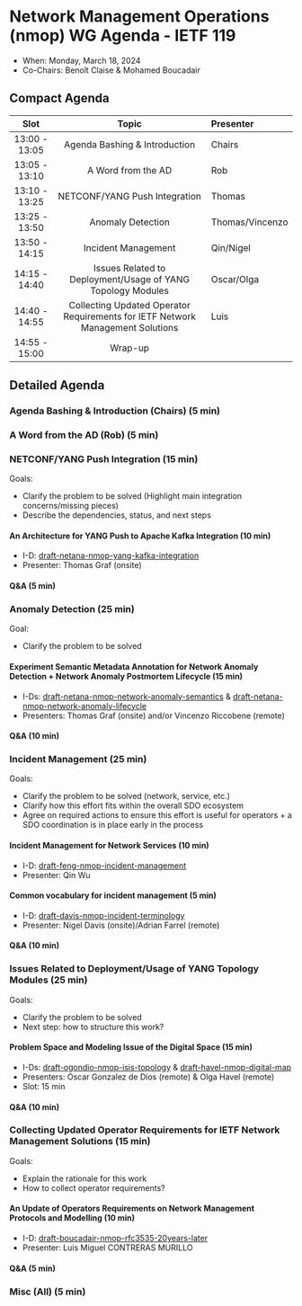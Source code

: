 # Network Management Operations (nmop) WG Agenda - IETF 119

* When: Monday, March 18, 2024
* Co-Chairs: Benoît Claise & Mohamed Boucadair

## Compact Agenda


| Slot          | Topic              | Presenter      |
|:-------------:|:-----------------:|:----------------|
| 13:00 - 13:05 | Agenda Bashing & Introduction| Chairs    |
| 13:05 - 13:10 | A Word from the AD | Rob    |
| 13:10 - 13:25 | NETCONF/YANG Push Integration | Thomas    |
| 13:25 - 13:50 | Anomaly Detection | Thomas/Vincenzo   |
| 13:50 - 14:15 | Incident Management | Qin/Nigel    |
| 14:15 - 14:40 | Issues Related to Deployment/Usage of YANG Topology Modules | Oscar/Olga    |
| 14:40 - 14:55 | Collecting Updated Operator Requirements for IETF Network Management Solutions | Luis    |
| 14:55 - 15:00 | Wrap-up|     |

## Detailed Agenda

### Agenda Bashing & Introduction (Chairs) (5 min)
### A Word from the AD (Rob) (5 min)
   
### NETCONF/YANG Push Integration (15 min)

Goals: 
* Clarify the problem to be solved (Highlight main integration concerns/missing pieces)
* Describe the dependencies, status, and next steps

#### An Architecture for YANG Push to Apache Kafka Integration (10 min)

   - I-D: [draft-netana-nmop-yang-kafka-integration](https://datatracker.ietf.org/doc/draft-netana-nmop-yang-kafka-integration/)
   - Presenter: Thomas Graf (onsite)

#### Q&A (5 min)

### Anomaly Detection (25 min)

Goal: 
* Clarify the problem to be solved

#### Experiment Semantic Metadata Annotation for Network Anomaly Detection + Network Anomaly Postmortem Lifecycle (15 min)

   - I-Ds: [draft-netana-nmop-network-anomaly-semantics](https://datatracker.ietf.org/doc/draft-netana-nmop-network-anomaly-semantics/) & [draft-netana-nmop-network-anomaly-lifecycle](https://datatracker.ietf.org/doc/draft-netana-nmop-network-anomaly-lifecycle/)
   - Presenters: Thomas Graf (onsite) and/or Vincenzo Riccobene (remote)

#### Q&A (10 min)

### Incident Management (25 min)

Goals: 
* Clarify the problem to be solved (network, service, etc.)
* Clarify how this effort fits within the overall SDO ecosystem
* Agree on required actions to ensure this effort is useful for operators + a SDO coordination is in place early in the process
  
#### Incident Management for Network Services (10 min)

   - I-D: [draft-feng-nmop-incident-management](https://datatracker.ietf.org/doc/draft-feng-nmop-incident-management/)
   - Presenter: Qin Wu
     
#### Common vocabulary for incident management (5 min)

   - I-D: [draft-davis-nmop-incident-terminology](https://datatracker.ietf.org/doc/draft-davis-nmop-incident-terminology/)
   - Presenter: Nigel Davis (onsite)/Adrian Farrel (remote)

#### Q&A (10 min)


### Issues Related to Deployment/Usage of YANG Topology Modules (25 min)

Goals: 
* Clarify the problem to be solved
* Next step: how to structure this work?

#### Problem Space and Modeling Issue of the Digital Space (15 min)
  
  - I-Ds: [draft-ogondio-nmop-isis-topology](https://datatracker.ietf.org/doc/draft-ogondio-nmop-isis-topology/) & [draft-havel-nmop-digital-map](https://datatracker.ietf.org/doc/draft-havel-nmop-digital-map/)
  - Presenters: Oscar Gonzalez de Dios (remote) & Olga Havel (remote)
  - Slot: 15 min

#### Q&A (10 min)

### Collecting Updated Operator Requirements for IETF Network Management Solutions (15 min)

Goals: 
* Explain the rationale for this work
* How to collect operator requirements?
  
#### An Update of Operators Requirements on Network Management Protocols and Modelling (10 min)

   - I-D: [draft-boucadair-nmop-rfc3535-20years-later](https://datatracker.ietf.org/doc/draft-boucadair-nmop-rfc3535-20years-later/)
   - Presenter: Luis Miguel CONTRERAS MURILLO

#### Q&A (5 min)
    
### Misc (All) (5 min)
